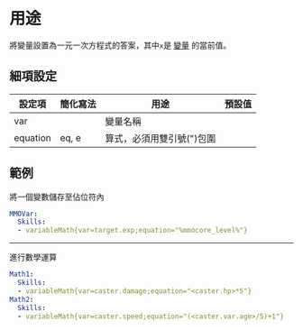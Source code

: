 用途
======================

將變量設置為一元一次方程式的答案，其中`x`是 [變量](/skills/variables) 的當前值。

細項設定
----------

| 設定項 | 簡化寫法 | 用途 | 預設值 |
|-----------|---------|---------------|---------------|
| var   | | 變量名稱  |   |
| equation  | eq, e   | 算式，必須用雙引號(")包圍 |   |

  
範例
----

將一個變數儲存至佔位符內
```yml
MMOVar:
  Skills:
  - variableMath{var=target.exp;equation="%mmocore_level%"}
```
---
進行數學運算
```yml
Math1:
  Skills:
  - variableMath{var=caster.damage;equation="<caster.hp>*5"}
Math2:
  Skills:
  - variableMath{var=caster.speed;equation="(<caster.var.age>/5)+1"}
```